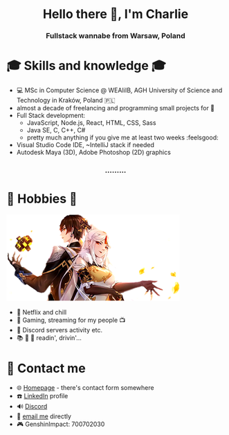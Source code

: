 <h1 align="center">Hello there 👋, I'm Charlie</h1>
<h3 align="center">Fullstack wannabe from Warsaw, Poland</h3>


# :mortar_board: Skills and knowledge :mortar_board:
- :computer: MSc in Computer Science @ WEAIiIB, AGH University of Science and Technology in Kraków, Poland :poland:
- almost a decade of freelancing and programming small projects for :money_with_wings: 
- Full Stack development:
  * JavaScript, Node.js, React, HTML, CSS, Sass
  * Java SE, C, C++, C#
  * pretty much anything if you give me at least two weeks :feelsgood:
- Visual Studio Code IDE, ~IntelliJ stack if needed
- Autodesk Maya (3D), Adobe Photoshop (2D) graphics

<h3 align="center"> ......... </h3>

# 📅 Hobbies 📅

[![picture alt](.images/genshin-splash.png "Hobbies and socials :)")](https://genshin.mihoyo.com/en/)

- :sparkling_heart: Netflix and chill
- :space_invader: Gaming, streaming for my people :tv:
- :speech_balloon: Discord servers activity etc.
- :books: :red_car: :rocket: readin', drivin'...

# :speech_balloon: Contact me
- :globe_with_meridians: [Homepage](https://warchalowski.pl) - there's contact form somewhere
- :telephone: [LinkedIn](https://www.linkedin.com/in/karol-warcha%C5%82owski/) profile
- :loud_sound: [Discord](https://discord.com/users/221202392685871114)
- :e-mail: [email me](mailto:kontakt@warchalowski.pl) directly
- :video_game: GenshinImpact: 700702030 
